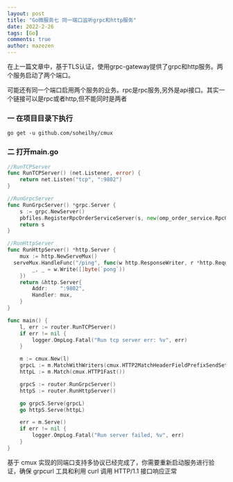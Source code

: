 ```yaml
---
layout: post
title: "Go微服务七 同一端口监听grpc和http服务"
date: 2022-2-26
tags: [Go]
comments: true
author: mazezen
---
```


在上一篇文章中，基于TLS认证，使用grpc-gateway提供了grpc和http服务。两个服务启动了两个端口。

可能还有同一个端口启用两个服务的业务。rpc是rpc服务,另外是api接口。其实一个链接可以是rpc或者http,但不能同时是两者

### 一 在项目目录下执行

```shell
go get -u github.com/soheilhy/cmux
```

### 二 打开main.go 

```go
//RunTCPServer
func RunTCPServer() (net.Listener, error) {
	return net.Listen("tcp", ":9802")
}

//RunGrpcServer
func RunGrpcServer() *grpc.Server {
	s := grpc.NewServer()
	pbfiles.RegisterRpcOrderServiceServer(s, new(omp_order_service.RpcOrderService))
	return s
}

//RunHttpServer
func RunHttpServer() *http.Server {
	mux := http.NewServeMux()
  serveMux.HandleFunc("/ping", func(w http.ResponseWriter, r *http.Request) {
		_, _ = w.Write([]byte(`pong`))
	})
	return &http.Server{
		Addr:    ":9802",
		Handler: mux,
	}
}

func main() {
	l, err := router.RunTCPServer()
	if err != nil {
		logger.OmpLog.Fatal("Run tcp server err: %v", err)
	}

	m := cmux.New(l)
	grpcL := m.MatchWithWriters(cmux.HTTP2MatchHeaderFieldPrefixSendSettings("content-type", "application/grpc"))
	httpL := m.Match(cmux.HTTP1Fast())

	grpcS := router.RunGrpcServer()
	httpS := router.RunHttpServer()

	go grpcS.Serve(grpcL)
	go httpS.Serve(httpL)

	err = m.Serve()
	if err != nil {
		logger.OmpLog.Fatal("Run server failed, %v", err)
	}
}
```

基于 cmux 实现的同端口支持多协议已经完成了，你需要重新启动服务进行验证，确保 grpcurl 工具和利用 curl 调用 HTTP/1.1 接口响应正常

